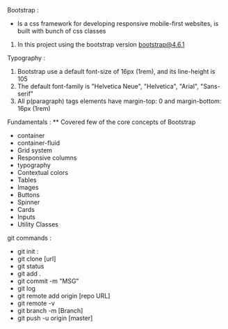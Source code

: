 Bootstrap :
* Is a css framework for developing responsive mobile-first websites, is built with bunch of css classes

 1. In this project using the bootstrap version bootstrap@4.6.1

 Typography :
 
1. Bootstrap use a default font-size of 16px (1rem), and its line-height is 105
2. The default font-family is "Helvetica Neue", "Helvetica", "Arial", "Sans-serif"
3. All p(paragraph) tags  elements have margin-top: 0 and margin-bottom: 16px (1rem)

Fundamentals : 
** Covered few of the core concepts of Bootstrap

* container
* container-fluid
* Grid system
* Responsive columns 
* typography
* Contextual colors
* Tables
* Images
* Buttons
* Spinner
* Cards
* Inputs
* Utility Classes


git commands  :

* git init : 
* git clone [url]
* git status
* git add .
* git commit -m "MSG"
* git log
* git remote add origin [repo URL]
* git remote -v
* git branch -m [Branch]
* git push -u origin [master]